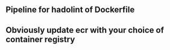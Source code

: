 ## Pipeline for hadolint of Dockerfile
## Obviously update ecr with your choice of container registry